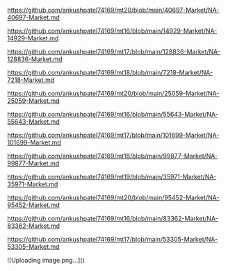 <p><a href="https://github.com/ankushpatel74169/mt20/blob/main/40697-Market/NA-40697-Market.md">https://github.com/ankushpatel74169/mt20/blob/main/40697-Market/NA-40697-Market.md</a></p><p><a href="https://github.com/ankushpatel74169/mt16/blob/main/14929-Market/NA-14929-Market.md">https://github.com/ankushpatel74169/mt16/blob/main/14929-Market/NA-14929-Market.md</a></p><p><a href="https://github.com/ankushpatel74169/mt17/blob/main/128836-Market/NA-128836-Market.md">https://github.com/ankushpatel74169/mt17/blob/main/128836-Market/NA-128836-Market.md</a></p><p><a href="https://github.com/ankushpatel74169/mt18/blob/main/7218-Market/NA-7218-Market.md">https://github.com/ankushpatel74169/mt18/blob/main/7218-Market/NA-7218-Market.md</a></p><p><a href="https://github.com/ankushpatel74169/mt20/blob/main/25059-Market/NA-25059-Market.md">https://github.com/ankushpatel74169/mt20/blob/main/25059-Market/NA-25059-Market.md</a></p><p><a href="https://github.com/ankushpatel74169/mt16/blob/main/55643-Market/NA-55643-Market.md">https://github.com/ankushpatel74169/mt16/blob/main/55643-Market/NA-55643-Market.md</a></p><p><a href="https://github.com/ankushpatel74169/mt17/blob/main/101699-Market/NA-101699-Market.md">https://github.com/ankushpatel74169/mt17/blob/main/101699-Market/NA-101699-Market.md</a></p><p><a href="https://github.com/ankushpatel74169/mt18/blob/main/99877-Market/NA-99877-Market.md">https://github.com/ankushpatel74169/mt18/blob/main/99877-Market/NA-99877-Market.md</a></p><p><a href="https://github.com/ankushpatel74169/mt19/blob/main/35971-Market/NA-35971-Market.md">https://github.com/ankushpatel74169/mt19/blob/main/35971-Market/NA-35971-Market.md</a></p><p><a href="https://github.com/ankushpatel74169/mt20/blob/main/95452-Market/NA-95452-Market.md">https://github.com/ankushpatel74169/mt20/blob/main/95452-Market/NA-95452-Market.md</a></p><p><a href="https://github.com/ankushpatel74169/mt16/blob/main/83362-Market/NA-83362-Market.md">https://github.com/ankushpatel74169/mt16/blob/main/83362-Market/NA-83362-Market.md</a></p><p><a href="https://github.com/ankushpatel74169/mt17/blob/main/53305-Market/NA-53305-Market.md">https://github.com/ankushpatel74169/mt17/blob/main/53305-Market/NA-53305-Market.md</a></p>
![Uploading image.png…]()
